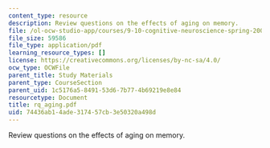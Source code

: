 ```yaml
---
content_type: resource
description: Review questions on the effects of aging on memory.
file: /ol-ocw-studio-app/courses/9-10-cognitive-neuroscience-spring-2006/74436ab14ade317457cb3e50320a498d_rq_aging.pdf
file_size: 59586
file_type: application/pdf
learning_resource_types: []
license: https://creativecommons.org/licenses/by-nc-sa/4.0/
ocw_type: OCWFile
parent_title: Study Materials
parent_type: CourseSection
parent_uid: 1c5176a5-8491-53d6-7b77-4b69219e8e84
resourcetype: Document
title: rq_aging.pdf
uid: 74436ab1-4ade-3174-57cb-3e50320a498d
---
```

Review questions on the effects of aging on memory.